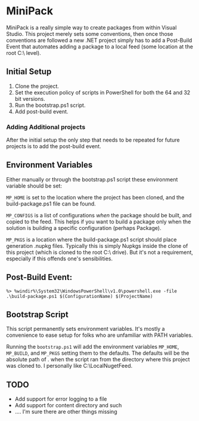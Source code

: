 # MiniPack

MiniPack is a really simple way to create packages from within Visual Studio.
This project merely sets some conventions, then once those conventions are
followed a new .NET project simply has to add a Post-Build Event that
automates adding a package to a local feed (some location at the root
C:\ level).

## Initial Setup

1. Clone the project.
1. Set the execution policy of scripts in PowerShell for both the 64
and 32 bit versions.
1. Run the bootstrap.ps1 script.
1. Add post-build event.

### Adding Additional projects

After the initial setup the only step that needs to be repeated for future
projects is to add the post-build event.

## Environment Variables

Either manually or through the bootstrap.ps1 script these environment
variable should be set:

`MP_HOME` is set to the location where the project has been cloned,
and the build-package.ps1 file can be found.

`MP_CONFIGS` is a list of configurations *when* the package should be built,
and copied to the feed.  This helps if you want to build a package only when
the solution is building a specific configuration (perhaps Package).

`MP_PKGS` is a location where the build-package.ps1 script should place
generation .nupkg files.  Typically this is simply Nupkgs inside
the clone of this project (which is cloned to the root C:\ drive).  But
it's not a requirement, especially if this offends one's sensibilities.



## Post-Build Event:

```
%> %windir%\System32\WindowsPowerShell\v1.0\powershell.exe -file .\build-package.ps1 $(ConfigurationName) $(ProjectName)
```

## Bootstrap Script

This script permanently sets environment variables.  It's mostly a
convenience to ease setup for folks who are unfamiliar with PATH variables.

Running the `bootstrap.ps1` will add the environment variables `MP_HOME`,
`MP_BUILD`, and `MP_PKGS` setting them to the defaults.  The defaults
will be the absolute path of . when the script ran from the directory where
this project was cloned to.  I personally like C:\LocalNugetFeed\.



## TODO

* Add support for error logging to a file
* Add support for content directory and such
* .... I'm sure there are other things missing
